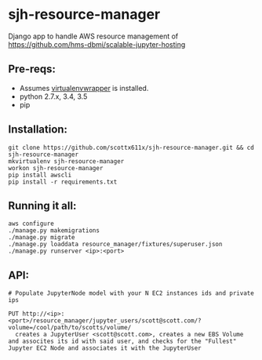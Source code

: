 # sjh-resource-manager
Django app to handle AWS resource management of https://github.com/hms-dbmi/scalable-jupyter-hosting

## Pre-reqs:
- Assumes [virtualenvwrapper](http://virtualenvwrapper.readthedocs.io/en/latest/install.html) is installed.
- python 2.7.x, 3.4, 3.5
- pip

## Installation:

```
git clone https://github.com/scottx611x/sjh-resource-manager.git && cd sjh-resource-manager
mkvirtualenv sjh-resource-manager
workon sjh-resource-manager
pip install awscli
pip install -r requirements.txt
```

## Running it all: 
```
aws configure
./manage.py makemigrations
./manage.py migrate
./manage.py loaddata resource_manager/fixtures/superuser.json
./manage.py runserver <ip>:<port>
```

## API:
```
# Populate JupyterNode model with your N EC2 instances ids and private ips

PUT http://<ip>:<port>/resource_manager/jupyter_users/scott@scott.com/?volume=/cool/path/to/scotts/volume/
  creates a JupyterUser <scott@scott.com>, creates a new EBS Volume and assocites its id with said user, and checks for the "Fullest" Jupyter EC2 Node and associates it with the JupyterUser
  ```
